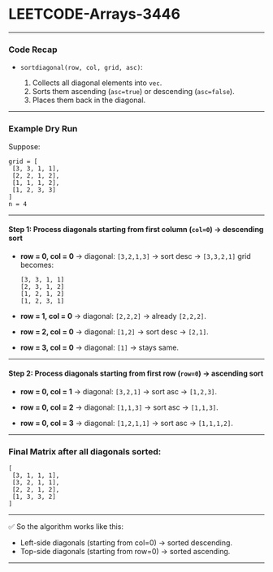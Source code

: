# LEETCODE-Arrays-3446
---
### Code Recap

* `sortdiagonal(row, col, grid, asc)`:

  1. Collects all diagonal elements into `vec`.
  2. Sorts them ascending (`asc=true`) or descending (`asc=false`).
  3. Places them back in the diagonal.

---

### Example Dry Run

Suppose:

```
grid = [
 [3, 3, 1, 1],
 [2, 2, 1, 2],
 [1, 1, 1, 2],
 [1, 2, 3, 3]
]
n = 4
```

---

#### Step 1: Process diagonals starting from first column (`col=0`) → **descending sort**

* **row = 0, col = 0** → diagonal: `[3,2,1,3]` → sort desc → `[3,3,2,1]`
  grid becomes:

  ```
  [3, 3, 1, 1]
  [2, 3, 1, 2]
  [1, 2, 1, 2]
  [1, 2, 3, 1]
  ```

* **row = 1, col = 0** → diagonal: `[2,2,2]` → already `[2,2,2]`.

* **row = 2, col = 0** → diagonal: `[1,2]` → sort desc → `[2,1]`.

* **row = 3, col = 0** → diagonal: `[1]` → stays same.

---

#### Step 2: Process diagonals starting from first row (`row=0`) → **ascending sort**

* **row = 0, col = 1** → diagonal: `[3,2,1]` → sort asc → `[1,2,3]`.

* **row = 0, col = 2** → diagonal: `[1,1,3]` → sort asc → `[1,1,3]`.

* **row = 0, col = 3** → diagonal: `[1,2,1,1]` → sort asc → `[1,1,1,2]`.

---

### Final Matrix after all diagonals sorted:

```
[
 [3, 1, 1, 1],
 [3, 2, 1, 1],
 [2, 2, 1, 2],
 [1, 3, 3, 2]
]
```

---

✅ So the algorithm works like this:

* Left-side diagonals (starting from col=0) → sorted descending.
* Top-side diagonals (starting from row=0) → sorted ascending.

---
